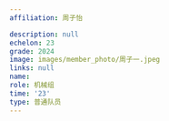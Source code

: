 ```yaml
---
affiliation: 周子怡

description: null
echelon: 23
grade: 2024
image: images/member_photo/周子一.jpeg
links: null
name: 
role: 机械组
time: '23'
type: 普通队员
---
```

